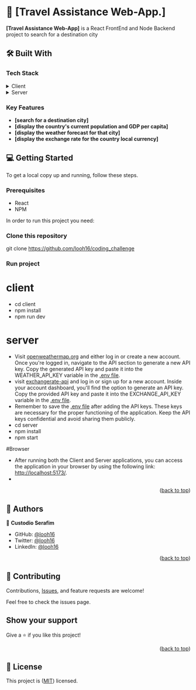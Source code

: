 <a name="readme-top"></a>


# 📖 [Travel Assistance Web-App.] <a name="about-project"></a>

**[Travel Assistance Web-App]** is a React FrontEnd and Node Backend project to search for a destination city



## 🛠 Built With <a name="built-with"></a>

### Tech Stack <a name="tech-stack"></a>

<details>
  <summary>Client</summary>
  <ul>
    <li><a href="https://reactjs.org/">ReactJS</a></li>
  </ul>
</details>

<details>
   <summary>Server</summary>
  <ul>
    <li><a href="https://nodejs.org/en">NodeJS</a></li>
    <li><a href="https://expressjs.com/">ExpressJS</a></li>
    <li><a href="https://www.exchangerate-api.com/">exchangerate-api</a></li>
    <li><a href="https://restcountries.com/">restcountries-api</a></li>
    <li><a href="https://openweathermap.org/api">openweathermap-api</a></li>
  </ul>
</details>

### Key Features <a name="key-features"></a>

- **[search for a destination city]**
- **[display the country's current population and GDP per capita]**
- **[display the weather forecast for that city]**
- **[display the exchange rate for the country local currency]**


## 💻 Getting Started <a name="getting-started"></a>

To get a local copy up and running, follow these steps.

### Prerequisites
- React
- NPM

In order to run this project you need:

### Clone this repository
git clone https://github.com/looh16/coding_challenge

### Run project

# client
- cd client
- npm install
- npm run dev

# server
- Visit [openweathermap.org](https://openweathermap.org/) and either log in or create a new account.
Once you're logged in, navigate to the API section to generate a new API key.
Copy the generated API key and paste it into the WEATHER_API_KEY variable in the [.env file](https://github.com/looh16/coding_challenge/blob/dev/server/.env).
- visit [exchangerate-api](https://www.exchangerate-api.com/) and log in or sign up for a new account.
Inside your account dashboard, you'll find the option to generate an API key.
Copy the provided API key and paste it into the EXCHANGE_API_KEY variable in the [.env file](https://github.com/looh16/coding_challenge/blob/dev/server/.env).
- Remember to save the [.env file](https://github.com/looh16/coding_challenge/blob/dev/server/.env) after adding the API keys. These keys are necessary for the proper functioning of the application. Keep the API keys confidential and avoid sharing them publicly.
- cd server
- npm install
- npm start

#Browser
- After running both the Client and Server applications, you can access the application in your browser by using the following link: [http://localhost:5173/](http://localhost:5173/).
- 
<p align="right">(<a href="#readme-top">back to top</a>)</p>


## 👥 Authors <a name="authors"></a>

👤 **Custodio Serafim**

- GitHub: [@looh16](https://github.com/looh16)
- Twitter: [@looh16](https://twitter.com/custodiolanga1)
- LinkedIn: [@looh16](https://www.linkedin.com/in/custodio-serafim) 


<p align="right">(<a href="#readme-top">back to top</a>)</p>

## 🤝 Contributing

Contributions, [Issues](https://github.com/looh16/coding_challenge/issues), and feature requests are welcome!

Feel free to check the issues page.

## Show your support

Give a ⭐️ if you like this project!


<p align="right">(<a href="#readme-top">back to top</a>)</p>

## 📝 License

This project is ([MIT](https://github.com/looh16/coding_challenge/blob/dev/LICENSE)) licensed.

